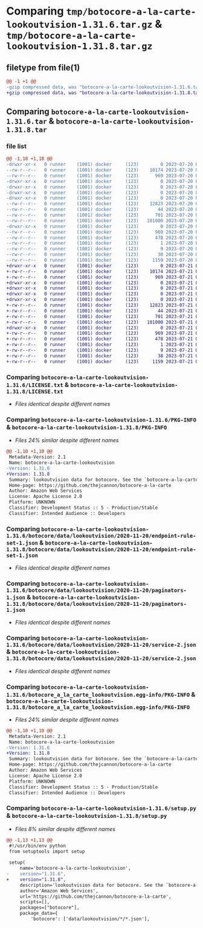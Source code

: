 # Comparing `tmp/botocore-a-la-carte-lookoutvision-1.31.6.tar.gz` & `tmp/botocore-a-la-carte-lookoutvision-1.31.8.tar.gz`

## filetype from file(1)

```diff
@@ -1 +1 @@
-gzip compressed data, was "botocore-a-la-carte-lookoutvision-1.31.6.tar", last modified: Thu Jul 20 01:20:32 2023, max compression
+gzip compressed data, was "botocore-a-la-carte-lookoutvision-1.31.8.tar", last modified: Fri Jul 21 01:21:41 2023, max compression
```

## Comparing `botocore-a-la-carte-lookoutvision-1.31.6.tar` & `botocore-a-la-carte-lookoutvision-1.31.8.tar`

### file list

```diff
@@ -1,18 +1,18 @@
-drwxr-xr-x   0 runner    (1001) docker     (123)        0 2023-07-20 01:20:32.326787 botocore-a-la-carte-lookoutvision-1.31.6/
--rw-r--r--   0 runner    (1001) docker     (123)    10174 2023-07-20 01:20:32.000000 botocore-a-la-carte-lookoutvision-1.31.6/LICENSE.txt
--rw-r--r--   0 runner    (1001) docker     (123)      969 2023-07-20 01:20:32.326787 botocore-a-la-carte-lookoutvision-1.31.6/PKG-INFO
-drwxr-xr-x   0 runner    (1001) docker     (123)        0 2023-07-20 01:20:32.326787 botocore-a-la-carte-lookoutvision-1.31.6/botocore/
-drwxr-xr-x   0 runner    (1001) docker     (123)        0 2023-07-20 01:20:32.326787 botocore-a-la-carte-lookoutvision-1.31.6/botocore/data/
-drwxr-xr-x   0 runner    (1001) docker     (123)        0 2023-07-20 01:20:32.326787 botocore-a-la-carte-lookoutvision-1.31.6/botocore/data/lookoutvision/
-drwxr-xr-x   0 runner    (1001) docker     (123)        0 2023-07-20 01:20:32.326787 botocore-a-la-carte-lookoutvision-1.31.6/botocore/data/lookoutvision/2020-11-20/
--rw-r--r--   0 runner    (1001) docker     (123)    12823 2023-07-20 01:19:55.000000 botocore-a-la-carte-lookoutvision-1.31.6/botocore/data/lookoutvision/2020-11-20/endpoint-rule-set-1.json
--rw-r--r--   0 runner    (1001) docker     (123)       44 2023-07-20 01:19:55.000000 botocore-a-la-carte-lookoutvision-1.31.6/botocore/data/lookoutvision/2020-11-20/examples-1.json
--rw-r--r--   0 runner    (1001) docker     (123)      701 2023-07-20 01:19:55.000000 botocore-a-la-carte-lookoutvision-1.31.6/botocore/data/lookoutvision/2020-11-20/paginators-1.json
--rw-r--r--   0 runner    (1001) docker     (123)   101000 2023-07-20 01:19:55.000000 botocore-a-la-carte-lookoutvision-1.31.6/botocore/data/lookoutvision/2020-11-20/service-2.json
-drwxr-xr-x   0 runner    (1001) docker     (123)        0 2023-07-20 01:20:32.326787 botocore-a-la-carte-lookoutvision-1.31.6/botocore_a_la_carte_lookoutvision.egg-info/
--rw-r--r--   0 runner    (1001) docker     (123)      969 2023-07-20 01:20:32.000000 botocore-a-la-carte-lookoutvision-1.31.6/botocore_a_la_carte_lookoutvision.egg-info/PKG-INFO
--rw-r--r--   0 runner    (1001) docker     (123)      478 2023-07-20 01:20:32.000000 botocore-a-la-carte-lookoutvision-1.31.6/botocore_a_la_carte_lookoutvision.egg-info/SOURCES.txt
--rw-r--r--   0 runner    (1001) docker     (123)        1 2023-07-20 01:20:32.000000 botocore-a-la-carte-lookoutvision-1.31.6/botocore_a_la_carte_lookoutvision.egg-info/dependency_links.txt
--rw-r--r--   0 runner    (1001) docker     (123)        9 2023-07-20 01:20:32.000000 botocore-a-la-carte-lookoutvision-1.31.6/botocore_a_la_carte_lookoutvision.egg-info/top_level.txt
--rw-r--r--   0 runner    (1001) docker     (123)       38 2023-07-20 01:20:32.326787 botocore-a-la-carte-lookoutvision-1.31.6/setup.cfg
--rw-r--r--   0 runner    (1001) docker     (123)     1159 2023-07-20 01:20:32.000000 botocore-a-la-carte-lookoutvision-1.31.6/setup.py
+drwxr-xr-x   0 runner    (1001) docker     (123)        0 2023-07-21 01:21:41.927302 botocore-a-la-carte-lookoutvision-1.31.8/
+-rw-r--r--   0 runner    (1001) docker     (123)    10174 2023-07-21 01:21:41.000000 botocore-a-la-carte-lookoutvision-1.31.8/LICENSE.txt
+-rw-r--r--   0 runner    (1001) docker     (123)      969 2023-07-21 01:21:41.927302 botocore-a-la-carte-lookoutvision-1.31.8/PKG-INFO
+drwxr-xr-x   0 runner    (1001) docker     (123)        0 2023-07-21 01:21:41.927302 botocore-a-la-carte-lookoutvision-1.31.8/botocore/
+drwxr-xr-x   0 runner    (1001) docker     (123)        0 2023-07-21 01:21:41.927302 botocore-a-la-carte-lookoutvision-1.31.8/botocore/data/
+drwxr-xr-x   0 runner    (1001) docker     (123)        0 2023-07-21 01:21:41.927302 botocore-a-la-carte-lookoutvision-1.31.8/botocore/data/lookoutvision/
+drwxr-xr-x   0 runner    (1001) docker     (123)        0 2023-07-21 01:21:41.927302 botocore-a-la-carte-lookoutvision-1.31.8/botocore/data/lookoutvision/2020-11-20/
+-rw-r--r--   0 runner    (1001) docker     (123)    12823 2023-07-21 01:21:06.000000 botocore-a-la-carte-lookoutvision-1.31.8/botocore/data/lookoutvision/2020-11-20/endpoint-rule-set-1.json
+-rw-r--r--   0 runner    (1001) docker     (123)       44 2023-07-21 01:21:06.000000 botocore-a-la-carte-lookoutvision-1.31.8/botocore/data/lookoutvision/2020-11-20/examples-1.json
+-rw-r--r--   0 runner    (1001) docker     (123)      701 2023-07-21 01:21:06.000000 botocore-a-la-carte-lookoutvision-1.31.8/botocore/data/lookoutvision/2020-11-20/paginators-1.json
+-rw-r--r--   0 runner    (1001) docker     (123)   101000 2023-07-21 01:21:06.000000 botocore-a-la-carte-lookoutvision-1.31.8/botocore/data/lookoutvision/2020-11-20/service-2.json
+drwxr-xr-x   0 runner    (1001) docker     (123)        0 2023-07-21 01:21:41.927302 botocore-a-la-carte-lookoutvision-1.31.8/botocore_a_la_carte_lookoutvision.egg-info/
+-rw-r--r--   0 runner    (1001) docker     (123)      969 2023-07-21 01:21:41.000000 botocore-a-la-carte-lookoutvision-1.31.8/botocore_a_la_carte_lookoutvision.egg-info/PKG-INFO
+-rw-r--r--   0 runner    (1001) docker     (123)      478 2023-07-21 01:21:41.000000 botocore-a-la-carte-lookoutvision-1.31.8/botocore_a_la_carte_lookoutvision.egg-info/SOURCES.txt
+-rw-r--r--   0 runner    (1001) docker     (123)        1 2023-07-21 01:21:41.000000 botocore-a-la-carte-lookoutvision-1.31.8/botocore_a_la_carte_lookoutvision.egg-info/dependency_links.txt
+-rw-r--r--   0 runner    (1001) docker     (123)        9 2023-07-21 01:21:41.000000 botocore-a-la-carte-lookoutvision-1.31.8/botocore_a_la_carte_lookoutvision.egg-info/top_level.txt
+-rw-r--r--   0 runner    (1001) docker     (123)       38 2023-07-21 01:21:41.927302 botocore-a-la-carte-lookoutvision-1.31.8/setup.cfg
+-rw-r--r--   0 runner    (1001) docker     (123)     1159 2023-07-21 01:21:41.000000 botocore-a-la-carte-lookoutvision-1.31.8/setup.py
```

### Comparing `botocore-a-la-carte-lookoutvision-1.31.6/LICENSE.txt` & `botocore-a-la-carte-lookoutvision-1.31.8/LICENSE.txt`

 * *Files identical despite different names*

### Comparing `botocore-a-la-carte-lookoutvision-1.31.6/PKG-INFO` & `botocore-a-la-carte-lookoutvision-1.31.8/PKG-INFO`

 * *Files 24% similar despite different names*

```diff
@@ -1,10 +1,10 @@
 Metadata-Version: 2.1
 Name: botocore-a-la-carte-lookoutvision
-Version: 1.31.6
+Version: 1.31.8
 Summary: lookoutvision data for botocore. See the `botocore-a-la-carte` package for more info.
 Home-page: https://github.com/thejcannon/botocore-a-la-carte
 Author: Amazon Web Services
 License: Apache License 2.0
 Platform: UNKNOWN
 Classifier: Development Status :: 5 - Production/Stable
 Classifier: Intended Audience :: Developers
```

### Comparing `botocore-a-la-carte-lookoutvision-1.31.6/botocore/data/lookoutvision/2020-11-20/endpoint-rule-set-1.json` & `botocore-a-la-carte-lookoutvision-1.31.8/botocore/data/lookoutvision/2020-11-20/endpoint-rule-set-1.json`

 * *Files identical despite different names*

### Comparing `botocore-a-la-carte-lookoutvision-1.31.6/botocore/data/lookoutvision/2020-11-20/paginators-1.json` & `botocore-a-la-carte-lookoutvision-1.31.8/botocore/data/lookoutvision/2020-11-20/paginators-1.json`

 * *Files identical despite different names*

### Comparing `botocore-a-la-carte-lookoutvision-1.31.6/botocore/data/lookoutvision/2020-11-20/service-2.json` & `botocore-a-la-carte-lookoutvision-1.31.8/botocore/data/lookoutvision/2020-11-20/service-2.json`

 * *Files identical despite different names*

### Comparing `botocore-a-la-carte-lookoutvision-1.31.6/botocore_a_la_carte_lookoutvision.egg-info/PKG-INFO` & `botocore-a-la-carte-lookoutvision-1.31.8/botocore_a_la_carte_lookoutvision.egg-info/PKG-INFO`

 * *Files 24% similar despite different names*

```diff
@@ -1,10 +1,10 @@
 Metadata-Version: 2.1
 Name: botocore-a-la-carte-lookoutvision
-Version: 1.31.6
+Version: 1.31.8
 Summary: lookoutvision data for botocore. See the `botocore-a-la-carte` package for more info.
 Home-page: https://github.com/thejcannon/botocore-a-la-carte
 Author: Amazon Web Services
 License: Apache License 2.0
 Platform: UNKNOWN
 Classifier: Development Status :: 5 - Production/Stable
 Classifier: Intended Audience :: Developers
```

### Comparing `botocore-a-la-carte-lookoutvision-1.31.6/setup.py` & `botocore-a-la-carte-lookoutvision-1.31.8/setup.py`

 * *Files 8% similar despite different names*

```diff
@@ -1,13 +1,13 @@
 #!/usr/bin/env python
 from setuptools import setup
 
 setup(
     name='botocore-a-la-carte-lookoutvision',
-    version="1.31.6",
+    version="1.31.8",
     description='lookoutvision data for botocore. See the `botocore-a-la-carte` package for more info.',
     author='Amazon Web Services',
     url='https://github.com/thejcannon/botocore-a-la-carte',
     scripts=[],
     packages=["botocore"],
     package_data={
         'botocore': ['data/lookoutvision/*/*.json'],
```

